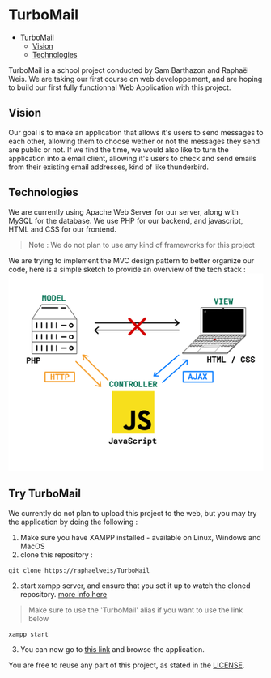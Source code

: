 # TurboMail

<!--toc:start-->

- [TurboMail](#turbomail)
  - [Vision](#vision)
  - [Technologies](#technologies)
  <!--toc:end-->

TurboMail is a school project conducted by Sam Barthazon and Raphaël Weis.
We are taking our first course on web developpement, and are hoping to build
our first fully functionnal Web Application with this project.

## Vision

Our goal is to make an application that allows it's users to send messages to each other,
allowing them to choose wether or not the messages they send are public or not. If we find
the time, we would also like to turn the application into a email client, allowing it's
users to check and send emails from their existing email addresses, kind of like thunderbird.

## Technologies

We are currently using Apache Web Server for our server, along with MySQL for the database.
We use PHP for our backend, and javascript, HTML and CSS for our frontend.

> Note : We do not plan to use any kind of frameworks for this project

We are trying to implement the MVC design pattern to better organize our code, here is
a simple sketch to provide an overview of the tech stack :
![alt text](doc/resources/appsketch.png)

## Try TurboMail

We currently do not plan to upload this project to the web, but you may
try the application by doing the following :

1. Make sure you have XAMPP installed - available on Linux, Windows and MacOS
2. clone this repository :

```
git clone https://raphaelweis/TurboMail
```

2. start xampp server, and ensure that you set it up to watch the cloned repository.
   [more info here](https://wiki.archlinux.org/title/XAMPP)

> Make sure to use the 'TurboMail' alias if you want to use the link below

```
xampp start
```

3. You can now go to [this link](http://localhost/TurboMail/src/html) and browse the application.

You are free to reuse any part of this project, as stated in the [LICENSE](LICENSE).
